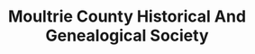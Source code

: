 ---
layout: repo
title: "Moultrie County Historical And Genealogical Society"
id: 15712
permalink: repos/15712/
---